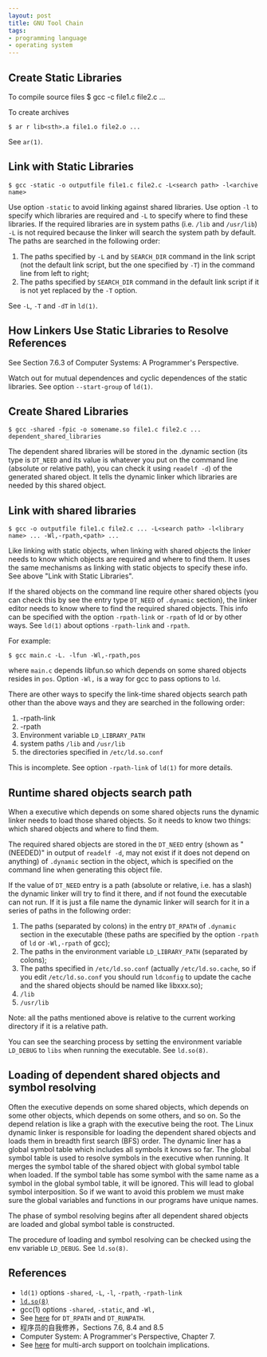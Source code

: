 ```yaml
---
layout: post
title: GNU Tool Chain
tags:
- programming language
- operating system
---
```


## Create Static Libraries

To compile source files
    $ gcc -c file1.c file2.c ...

To create archives

    $ ar r lib<sth>.a file1.o file2.o ...

See `ar(1)`.

## Link with Static Libraries

    $ gcc -static -o outputfile file1.c file2.c -L<search path> -l<archive name>

Use option `-static` to avoid linking against shared libraries.  Use option
`-l` to specify which libraries are required and `-L` to specify where to find
these libraries.  If the required libraries are in system paths (i.e. `/lib`
and `/usr/lib`) `-L` is not required because the linker will search the system
path by default.  The paths are searched in the following order:

1. The paths specified by `-L` and by `SEARCH_DIR` command in the link script (not the default link
   script, but the one specified by `-T`) in the command line from left to right;
2. The paths specified by `SEARCH_DIR` command in the default link script if it is not yet replaced
   by the `-T` option.

See `-L`, `-T` and `-dT` in `ld(1)`.

## How Linkers Use Static Libraries to Resolve References

See Section 7.6.3 of Computer Systems: A Programmer's Perspective.

Watch out for mutual dependences and cyclic dependences of the static libraries.  See option `--start-group` of `ld(1)`.

## Create Shared Libraries

    $ gcc -shared -fpic -o somename.so file1.c file2.c ... dependent_shared_libraries

The dependent shared libraries will be stored in the .dynamic section (its
type is `DT_NEED` and its value is whatever you put on the command line
(absolute or relative path), you can check it using `readelf -d`) of the
generated shared object.  It tells the dynamic linker which libraries are
needed by this shared object.

## Link with shared libraries

    $ gcc -o outputfile file1.c file2.c ... -L<search path> -l<library name> ... -Wl,-rpath,<path> ...

Like linking with static objects, when linking with shared objects the
linker needs to know which objects are required and where to find them.  It
uses the same mechanisms as linking with static objects to specify these
info.  See above "Link with Static Libraries".

If the shared objects on the command line require other shared objects (you
can check this by see the entry type `DT_NEED` of `.dynamic` section), the
linker editor needs to know where to find the required shared objects.
This info can be specified with the option `-rpath-link` or
`-rpath` of ld or by other ways.  See `ld(1)` about options
`-rpath-link` and `-rpath`.

For example:

    $ gcc main.c -L. -lfun -Wl,-rpath,pos

where `main.c` depends libfun.so which depends on some shared objects
resides in `pos`.  Option `-Wl,` is a way for gcc to pass options to `ld`.

There are other ways to specify the link-time shared objects search path
other than the above ways and they are searched in the following order:

1. -rpath-link
2. -rpath
3. Environment variable `LD_LIBRARY_PATH`
4. system paths `/lib` and `/usr/lib`
5. the directories specified in `/etc/ld.so.conf`

This is incomplete.  See option `-rpath-link` of `ld(1)` for more details.

## Runtime shared objects search path

When a executive which depends on some shared objects runs the dynamic
linker needs to load those shared objects.  So it needs to know two things:
which shared objects and where to find them.

The required shared objects are stored in the `DT_NEED` entry (shown as
"(NEEDED)" in output of `readelf -d`, may not exist if it does not depend
on anything) of `.dynamic` section in the object, which is specified on the
command line when generating this object file.

If the value of `DT_NEED` entry is a path (absolute or relative, i.e. has a
slash) the dynamic linker will try to find it there, and if not found the
executable can not run.  If it is just a file name the dynamic linker will
search for it in a series of paths in the following order:

1. The paths (separated by colons) in the entry `DT_RPATH` of `.dynamic`
   section in the executable (these paths are specified by the option `-rpath`
   of `ld` or `-Wl,-rpath` of gcc);
2. The paths in the environment variable `LD_LIBRARY_PATH` (separated
   by colons);
3. The paths specified in `/etc/ld.so.conf` (actually `/etc/ld.so.cache`,
   so if you edit `/etc/ld.so.conf` you should run `ldconfig` to update the
   cache and the shared objects should be named like libxxx.so);
4. `/lib`
5. `/usr/lib`

Note: all the paths mentioned above is relative to the current working
directory if it is a relative path.

You can see the searching process by setting the environment variable
`LD_DEBUG` to `libs` when running the executable.  See `ld.so(8)`.

## Loading of dependent shared objects and symbol resolving

Often the executive depends on some shared objects, which depends on some
other objects, which depends on some others, and so on.  So the depend
relation is like a graph with the executive being the root.  The Linux
dynamic linker is responsible for loading the dependent shared objects and
loads them in breadth first search (BFS) order.  The dynamic liner has a
global symbol table which includes all symbols it knows so far.  The global
symbol table is used to resolve symbols in the executive when running.  It
merges the symbol table of the shared object with global symbol table when
loaded.  If the symbol table has some symbol with the same name as a symbol
in the global symbol table, it will be ignored.  This will lead to global
symbol interposition.  So if we want to avoid this problem we must make
sure the global variables and functions in our programs have unique names.

The phase of symbol resolving begins after all dependent shared objects are
loaded and global symbol table is constructed.

The procedure of loading and symbol resolving can be checked using the env
variable `LD_DEBUG`.  See `ld.so(8)`.

## References

* `ld(1)` options `-shared`, `-L`, `-l`, `-rpath`, `-rpath-link`
* [`ld.so(8)`](http://man7.org/linux/man-pages/man8/ld.so.8.html)
* gcc(1) options `-shared`, `-static`, and `-Wl,`
* See [here](http://refspecs.linuxbase.org/elf/gabi4+/ch5.dynamic.html#shobj_dependencies) for `DT_RPATH` and `DT_RUNPATH`.
* 程序员的自我修养，Sections 7.6, 8.4 and 8.5
* Computer System: A Programmer's Perspective, Chapter 7.
* See [here](https://wiki.debian.org/Multiarch/LibraryPathOverview) for multi-arch support on toolchain implications.
